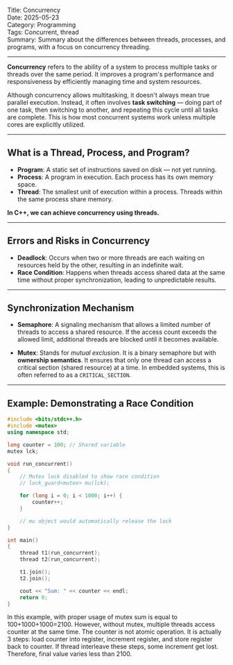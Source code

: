 Title: Concurrency  
Date: 2025-05-23  
Category: Programming  
Tags: Concurrent, thread  
Summary: Summary about the differences between threads, processes, and programs, with a focus on concurrency threading.

---

**Concurrency** refers to the ability of a system to process multiple tasks or threads over the same period. It improves a program's performance and responsiveness by efficiently managing time and system resources.

Although concurrency allows multitasking, it doesn't always mean true parallel execution. Instead, it often involves **task switching** — doing part of one task, then switching to another, and repeating this cycle until all tasks are complete. This is how most concurrent systems work unless multiple cores are explicitly utilized.

---

## What is a Thread, Process, and Program?

- **Program**: A static set of instructions saved on disk — not yet running.
- **Process**: A program in execution. Each process has its own memory space.
- **Thread**: The smallest unit of execution within a process. Threads within the same process share memory.

 **In C++, we can achieve concurrency using threads.**

---

## Errors and Risks in Concurrency

- **Deadlock**: Occurs when two or more threads are each waiting on resources held by the other, resulting in an indefinite wait.
- **Race Condition**: Happens when threads access shared data at the same time without proper synchronization, leading to unpredictable results.

---

## Synchronization Mechanism

- **Semaphore**: A signaling mechanism that allows a limited number of threads to access a shared resource. If the access count exceeds the allowed limit, additional 
threads are blocked until it becomes available.

- **Mutex**: Stands for *mutual exclusion*. It is a binary semaphore but with **ownership semantics**. It ensures that only one thread can access a critical section (shared resource) at a time. In embedded systems, this is often referred to as a `CRITICAL_SECTION`.
---

## Example: Demonstrating a Race Condition

```cpp
#include <bits/stdc++.h>
#include <mutex>
using namespace std;

long counter = 100; // Shared variable
mutex lck;

void run_concurrent()
{
    // Mutex lock disabled to show race condition
    // lock_guard<mutex> mu(lck);

    for (long i = 0; i < 1000; i++) {
        counter++;
    }

    // mu object would automatically release the lock
}

int main()
{
    thread t1(run_concurrent);
    thread t2(run_concurrent);

    t1.join();
    t2.join();

    cout << "Sum: " << counter << endl;
    return 0;
}
```
In this example, with proper usage of mutex sum is equal to 100+1000+1000=2100. However, without mutex, multiple threads access counter at the same time. The counter is not atomic operation. It is actually 3 steps: load counter into register, increment register, and store register back to counter. If thread interleave these steps, some increment get lost. Therefore, final value varies less than 2100.


